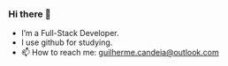 ### Hi there 👋


- I’m a Full-Stack Developer.
- I use github for studying.
- 📫 How to reach me: guilherme.candeia@outlook.com



